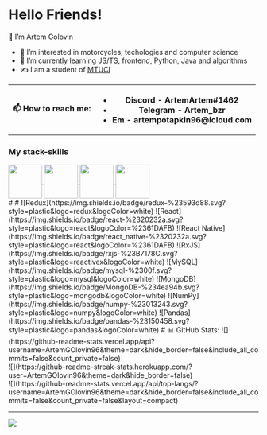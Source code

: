 <h1 text-align="center">Hello Friends!</h1>
<p> 👋 I’m Artem Golovin </p>
<ul>
	<li>👀 I’m interested in motorcycles, techologies and computer science</li>
	<li>🌱 I’m currently learning JS/TS, frontend, Python, Java and algorithms</li>
 	<li>✍️ I am a student of <a href="https://mtuci.ru/">MTUCI</a></li>
</ul>
<table overflow-y="auto">
    <th>
        <b>📫 How to reach me: </b>
    </th>
    <th>
        <ul>
            <li>Discord - ArtemArtem#1462</li>
            <li>Telegram - Artem_bzr</li>
       	    <li>Em - artempotapkin96@icloud.com</li>
        </ul>
    </th>
<table>


<h3>My stack-skills</h3>
<div>
 
<a href="https://www.javascript.com/" rel="nofollow">
<img align="center" width="68px" height="68px" src="https://camo.githubusercontent.com/5e4e512a9fba4d33300fa431e2c5fb07d476d5f15194bc75dfbf3da545f73e43/68747470733a2f2f63646e2e69636f6e73636f75742e636f6d2f69636f6e2f667265652f706e672d3235362f6a6176617363726970742d323735323134382d323238343936352e706e67" data-canonical-src="https://cdn.iconscout.com/icon/free/png-256/javascript-2752148-2284965.png" style="max-width: 100%;"/>
</a>
 
<a href="https://www.javascript.com/" rel="nofollow">
<img align="center" width="68px" height="68px" src="https://camo.githubusercontent.com/f1dce0381ee0b1e19bc2d2dd0d09d28a52656ab4524f3aef66ebf8aa675f7e54/68747470733a2f2f75706c6f61642e77696b696d656469612e6f72672f77696b6970656469612f636f6d6d6f6e732f7468756d622f342f34632f547970657363726970745f6c6f676f5f323032302e7376672f3130323470782d547970657363726970745f6c6f676f5f323032302e7376672e706e67" data-canonical-src="https://upload.wikimedia.org/wikipedia/commons/thumb/4/4c/Typescript_logo_2020.svg/1024px-Typescript_logo_2020.svg.png" style="max-width: 100%;"/>
</a>
 
<a href="https://www.python.org/" rel="nofollow">
<img align="center" width="68px" height="68px" src="https://camo.githubusercontent.com/4575a0a9c24b0dfd5cf21d206f98b5f72761eaaa139f4debdbb526162170485c/68747470733a2f2f75706c6f61642e77696b696d656469612e6f72672f77696b6970656469612f636f6d6d6f6e732f7468756d622f632f63332f507974686f6e2d6c6f676f2d6e6f746578742e7376672f3132303070782d507974686f6e2d6c6f676f2d6e6f746578742e7376672e706e67" data-canonical-src="https://upload.wikimedia.org/wikipedia/commons/thumb/c/c3/Python-logo-notext.svg/1200px-Python-logo-notext.svg.png" style="max-width: 100%;">
</a>
 
<a href="https://www.postgresql.org/" rel="nofollow">
<img align="center" width="68px" height="68px" src="https://camo.githubusercontent.com/2717985f26463c118a5e93fd5ab74cbafe4dd5c9e9a9ca4bf2af249baf4d92a7/68747470733a2f2f75706c6f61642e77696b696d656469612e6f72672f77696b6970656469612f636f6d6d6f6e732f7468756d622f322f32392f506f737467726573716c5f656c657068616e742e7376672f3132303070782d506f737467726573716c5f656c657068616e742e7376672e706e67" data-canonical-src="https://upload.wikimedia.org/wikipedia/commons/thumb/2/29/Postgresql_elephant.svg/1200px-Postgresql_elephant.svg.png" style="max-width: 100%;">
</a>
	
</div>
#
#
![Redux](https://img.shields.io/badge/redux-%23593d88.svg?style=plastic&logo=redux&logoColor=white) ![React](https://img.shields.io/badge/react-%2320232a.svg?style=plastic&logo=react&logoColor=%2361DAFB) ![React Native](https://img.shields.io/badge/react_native-%2320232a.svg?style=plastic&logo=react&logoColor=%2361DAFB) ![RxJS](https://img.shields.io/badge/rxjs-%23B7178C.svg?style=plastic&logo=reactivex&logoColor=white) ![MySQL](https://img.shields.io/badge/mysql-%2300f.svg?style=plastic&logo=mysql&logoColor=white) ![MongoDB](https://img.shields.io/badge/MongoDB-%234ea94b.svg?style=plastic&logo=mongodb&logoColor=white) ![NumPy](https://img.shields.io/badge/numpy-%23013243.svg?style=plastic&logo=numpy&logoColor=white) ![Pandas](https://img.shields.io/badge/pandas-%23150458.svg?style=plastic&logo=pandas&logoColor=white)
# 📊 GitHub Stats:
![](https://github-readme-stats.vercel.app/api?username=ArtemGOlovin96&theme=dark&hide_border=false&include_all_commits=false&count_private=false)<br/>
![](https://github-readme-streak-stats.herokuapp.com/?user=ArtemGOlovin96&theme=dark&hide_border=false)<br/>
![](https://github-readme-stats.vercel.app/api/top-langs/?username=ArtemGOlovin96&theme=dark&hide_border=false&include_all_commits=false&count_private=false&layout=compact)

---
[![](https://visitcount.itsvg.in/api?id=ArtemGOlovin96&icon=0&color=0)](https://visitcount.itsvg.in)

